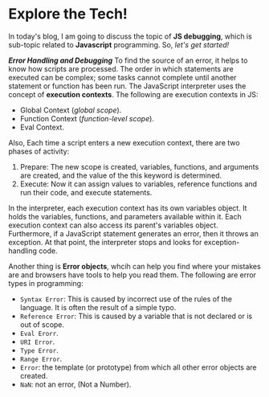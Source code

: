# Explore the Tech!

In today's blog, I am going to discuss the topic of **JS debugging**, which is sub-topic related to **Javascript** programming. So, _let's get started!_

***Error Handling and Debugging***
To find the source of an error, it helps to know how scripts are processed. The order in which statements are executed can be complex; some tasks cannot complete until another statement or function has been run. The JavaScript interpreter uses the concept of **execution contexts**. The following are execution contexts in JS:
* Global Context (_global scope_).
* Function Context (_function-level scope_).
* Eval Context.

Also, Each time a script enters a new execution context, there are two phases of activity:
1. Prepare: The new scope is created, variables, functions, and arguments are created, and the value of the this keyword is determined.
2. Execute: Now it can assign values to variables, reference functions and run their code, and execute statements.

In the interpreter, each execution context has its own variables object. It holds the variables, functions, and parameters available within it. Each execution context can also access its parent's variables object. Furthermore, if a JavaScript statement generates an error, then it throws an exception. At that point, the interpreter stops and looks for exception-handling code.

Another thing is **Error objects**, whcih can help you find where your mistakes are and browsers have tools to help you read them. The following are error types in programming:
* `Syntax Error`: This is caused by incorrect use of the rules of the language. It is often the result of a simple typo.
* `Reference Error`: This is caused by a variable that is not declared or is out of scope.
* `Eval Erorr`.
* `URI Error`.
* `Type Error`.
* `Range Error`.
* `Error`: the template (or prototype) from which all other error objects are created.
* `NaN`: not an error, (Not a Number).
